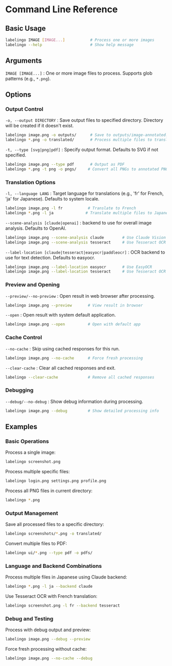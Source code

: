 # Command Line Reference

## Basic Usage

```bash
labelingo IMAGE [IMAGE...]           # Process one or more images
labelingo --help                     # Show help message
```

## Arguments

`IMAGE [IMAGE...]`
: One or more image files to process. Supports glob patterns (e.g., `*.png`).

## Options

### Output Control

`-o, --output DIRECTORY`
: Save output files to specified directory. Directory will be created if it doesn't exist.
```bash
labelingo image.png -o outputs/      # Save to outputs/image-annotated.svg
labelingo *.png -o translated/       # Process multiple files to translated/ directory
```

`-t, --type [svg|png|pdf]`
: Specify output format. Defaults to SVG if not specified.
```bash
labelingo image.png --type pdf       # Output as PDF
labelingo *.png -t png -o pngs/     # Convert all PNGs to annotated PNGs
```

### Translation Options

`-l, --language LANG`
: Target language for translations (e.g., 'fr' for French, 'ja' for Japanese). Defaults to system locale.
```bash
labelingo image.png -l fr           # Translate to French
labelingo *.png -l ja              # Translate multiple files to Japanese
```

`--scene-analysis [claude|openai]`
: backend to use for overall image analysis. Defaults to OpenAI.
```bash
labelingo image.png --scene-analysis claude        # Use Claude Vision API
labelingo image.png --scene-analysis tesseract     # Use Tesseract OCR
```

`--label-location [claude|tesseract|easyocr|paddleocr]`
: OCR backend to use for text detection. Defaults to easyocr.
```bash
labelingo image.png --label-location easyocr       # Use EasyOCR
labelingo image.png --label-location tesseract     # Use Tesseract OCR
```

### Preview and Opening

`--preview/--no-preview`
: Open result in web browser after processing.
```bash
labelingo image.png --preview       # View result in browser
```

`--open`
: Open result with system default application.
```bash
labelingo image.png --open          # Open with default app
```

### Cache Control

`--no-cache`
: Skip using cached responses for this run.
```bash
labelingo image.png --no-cache      # Force fresh processing
```

`--clear-cache`
: Clear all cached responses and exit.
```bash
labelingo --clear-cache             # Remove all cached responses
```

### Debugging

`--debug/--no-debug`
: Show debug information during processing.
```bash
labelingo image.png --debug         # Show detailed processing info
```

## Examples

### Basic Operations

Process a single image:
```bash
labelingo screenshot.png
```

Process multiple specific files:
```bash
labelingo login.png settings.png profile.png
```

Process all PNG files in current directory:
```bash
labelingo *.png
```

### Output Management

Save all processed files to a specific directory:
```bash
labelingo screenshots/*.png -o translated/
```

Convert multiple files to PDF:
```bash
labelingo ui/*.png --type pdf -o pdfs/
```

### Language and Backend Combinations

Process multiple files in Japanese using Claude backend:
```bash
labelingo *.png -l ja --backend claude
```

Use Tesseract OCR with French translation:
```bash
labelingo screenshot.png -l fr --backend tesseract
```

### Debug and Testing

Process with debug output and preview:
```bash
labelingo image.png --debug --preview
```

Force fresh processing without cache:
```bash
labelingo image.png --no-cache --debug
```
